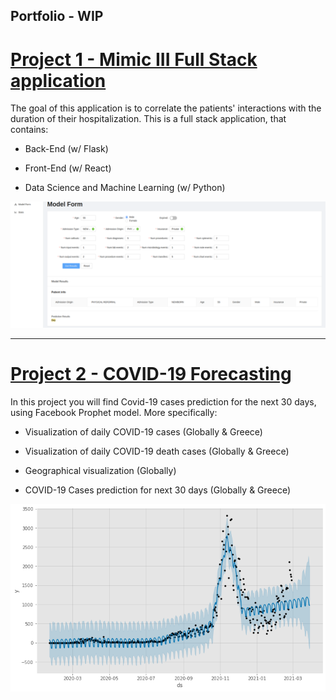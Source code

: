 ## Portfolio - WIP

# [Project 1 - Mimic III Full Stack application](https://github.com/StamKavid/Mimic_III_full_stack_application)

The goal of this application is to correlate the patients' interactions with the duration of their hospitalization. This is a full stack application, that contains:

* Back-End (w/ Flask)

* Front-End (w/ React)

* Data Science and Machine Learning (w/ Python)

![](/Images/Front%20end%20-%20Web%20app.png)

----------------------------------------------------------------------------------------------------------------------------------------------------------------------------------

# [Project 2 - COVID-19 Forecasting](https://github.com/StamKavid/COVID_19_simple_analysis)

In this project you will find Covid-19 cases prediction for the next 30 days, using Facebook Prophet model. More specifically:

* Visualization of daily COVID-19 cases (Globally & Greece)

* Visualization of daily COVID-19 death cases (Globally & Greece)

* Geographical visualization (Globally)

* COVID-19 Cases prediction for next 30 days (Globally & Greece)

![](/Images/COVID-19%20prediction%20(Greece).png)
